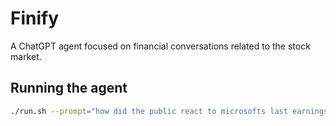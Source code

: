 # Finify

A ChatGPT agent focused on financial conversations related to the stock market.

## Running the agent

```bash
./run.sh --prompt="how did the public react to microsofts last earnings call?"
```